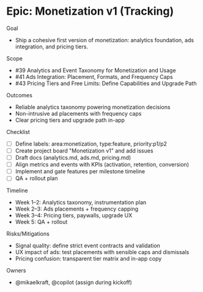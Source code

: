 # Epic: Monetization v1 (Tracking)

Goal
- Ship a cohesive first version of monetization: analytics foundation, ads integration, and pricing tiers.

Scope
- #39 Analytics and Event Taxonomy for Monetization and Usage
- #41 Ads Integration: Placement, Formats, and Frequency Caps
- #43 Pricing Tiers and Free Limits: Define Capabilities and Upgrade Path

Outcomes
- Reliable analytics taxonomy powering monetization decisions
- Non-intrusive ad placements with frequency caps
- Clear pricing tiers and upgrade path in-app

Checklist
- [ ] Define labels: area:monetization, type:feature, priority:p1/p2
- [ ] Create project board "Monetization v1" and add issues
- [ ] Draft docs (analytics.md, ads.md, pricing.md)
- [ ] Align metrics and events with KPIs (activation, retention, conversion)
- [ ] Implement and gate features per milestone timeline
- [ ] QA + rollout plan

Timeline
- Week 1–2: Analytics taxonomy, instrumentation plan
- Week 2–3: Ads placements + frequency capping
- Week 3–4: Pricing tiers, paywalls, upgrade UX
- Week 5: QA + rollout

Risks/Mitigations
- Signal quality: define strict event contracts and validation
- UX impact of ads: test placements with sensible caps and dismissals
- Pricing confusion: transparent tier matrix and in-app copy

Owners
- @mikaelkraft, @copilot (assign during kickoff)